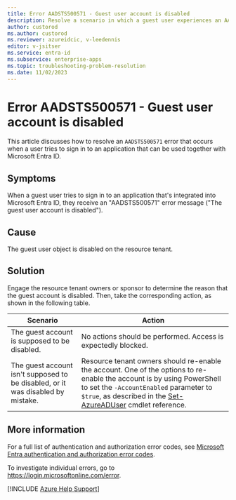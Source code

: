 ```yaml
---
title: Error AADSTS500571 - Guest user account is disabled
description: Resolve a scenario in which a guest user experiences an AADSTS500571 error when they try to sign in to an Azure app that can be used with Microsoft Entra ID.
author: custorod
ms.author: custorod
ms.reviewer: azureidcic, v-leedennis
editor: v-jsitser
ms.service: entra-id
ms.subservice: enterprise-apps
ms.topic: troubleshooting-problem-resolution
ms.date: 11/02/2023
---
```

# Error AADSTS500571 - Guest user account is disabled

This article discusses how to resolve an `AADSTS500571` error that occurs when a user tries to sign in to an application that can be used together with Microsoft Entra ID.

## Symptoms

When a guest user tries to sign in to an application that's integrated into Microsoft Entra ID, they receive an "AADSTS500571" error message ("The guest user account is disabled").

## Cause

The guest user object is disabled on the resource tenant.

## Solution

Engage the resource tenant owners or sponsor to determine the reason that the guest account is disabled. Then, take the corresponding action, as shown in the following table.

| Scenario | Action |
|--|--|
| The guest account is supposed to be disabled. | No actions should be performed. Access is expectedly blocked. |
| The guest account isn't supposed to be disabled, or it was disabled by mistake. | Resource tenant owners should re-enable the account. One of the options to re-enable the account is by using PowerShell to set the `-AccountEnabled` parameter to `$true`, as described in the [Set-AzureADUser](/powershell/module/azuread/set-azureaduser#parameters) cmdlet reference. |

## More information

For a full list of authentication and authorization error codes, see [Microsoft Entra authentication and authorization error codes](/azure/active-directory/develop/reference-error-codes).

To investigate individual errors, go to <https://login.microsoftonline.com/error>.

[!INCLUDE [Azure Help Support](../../../includes/azure-help-support.md)]
